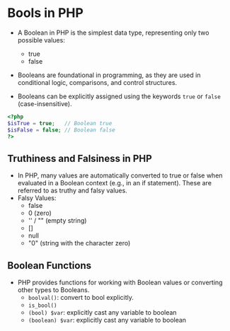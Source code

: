 # Bools in PHP

- A Boolean in PHP is the simplest data type, representing only two possible values:

  - true
  - false

- Booleans are foundational in programming, as they are used in conditional logic, comparisons, and control structures.

- Booleans can be explicitly assigned using the keywords `true` or `false` (case-insensitive).

```php
<?php
$isTrue = true;   // Boolean true
$isFalse = false; // Boolean false
?>
```

## Truthiness and Falsiness in PHP

- In PHP, many values are automatically converted to true or false when evaluated in a Boolean context (e.g., in an if statement). These are referred to as truthy and falsy values.
- Falsy Values:
  - false
  - 0 (zero)
  - '' / "" (empty string)
  - []
  - null
  - "0" (string with the character zero)

## Boolean Functions

- PHP provides functions for working with Boolean values or converting other types to Booleans.
  - `boolval()`: convert to bool explicitly.
  - `is_bool()`
  - `(bool) $var`: explicitly cast any variable to boolean
  - `(boolean) $var`: explicitly cast any variable to boolean
